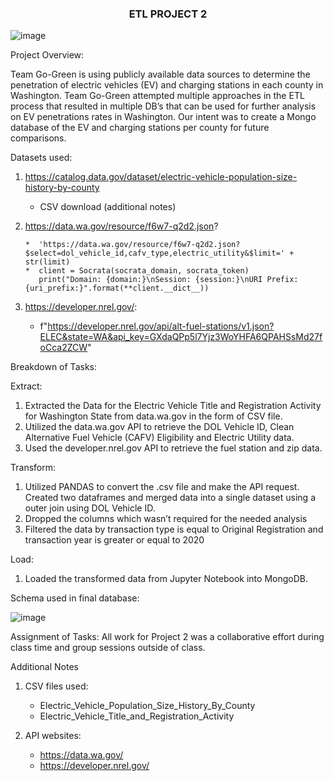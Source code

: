 <h3 align="center"> ETL PROJECT 2 </h3>

![image](https://user-images.githubusercontent.com/112281976/206267609-ffb58865-5ebc-409f-9978-a2e0409ec84e.png)


Project Overview:

Team Go-Green is using publicly available data sources to determine the penetration of electric vehicles (EV) and charging stations in each county in Washington. Team Go-Green attempted multiple approaches in the ETL process that resulted in multiple DB’s that can be used for further analysis on EV penetrations rates in Washington. Our intent was to create a Mongo database of the EV and charging stations per county for future comparisons.

Datasets used:

1. https://catalog.data.gov/dataset/electric-vehicle-population-size-history-by-county

   *  CSV download (additional notes)
  
2.  https://data.wa.gov/resource/f6w7-q2d2.json?

        *  'https://data.wa.gov/resource/f6w7-q2d2.json?$select=dol_vehicle_id,cafv_type,electric_utility&$limit=' + str(limit)
        *  client = Socrata(socrata_domain, socrata_token)
           print("Domain: {domain:}\nSession: {session:}\nURI Prefix: {uri_prefix:}".format(**client.__dict__))
           
 3.  https://developer.nrel.gov/:
 
       *  f"https://developer.nrel.gov/api/alt-fuel-stations/v1.json?ELEC&state=WA&api_key=GXdaQPp5l7Yjz3WoYHFA6QPAHSsMd27foCca2ZCW"


Breakdown of Tasks:

Extract: 

1.	Extracted the Data for the Electric Vehicle Title and Registration Activity for Washington State from data.wa.gov in the form of CSV file.
2.	Utilized the data.wa.gov API to retrieve the DOL Vehicle ID, Clean Alternative Fuel Vehicle (CAFV) Eligibility and Electric Utility data.
3.	Used the developer.nrel.gov API to retrieve the fuel station and zip data.

Transform:

1.	Utilized PANDAS to convert the .csv file and make the API request.  Created two dataframes and merged data into a single dataset using a outer join using DOL         Vehicle ID.
2.	Dropped the columns which wasn’t required for the needed analysis
3.	Filtered the data by transaction type is equal to Original Registration and transaction year is greater or equal to 2020

Load:

1.	Loaded the transformed data from Jupyter Notebook into MongoDB.

Schema used in final database:

![image](https://user-images.githubusercontent.com/112281976/206601991-4edf71b0-2c72-4b7f-8912-2019ad3026d6.png)



Assignment of Tasks:
All work for Project 2 was a collaborative effort during class time and group sessions outside of class.

Additional Notes

1. CSV files used:

    *  Electric_Vehicle_Population_Size_History_By_County  
    *  Electric_Vehicle_Title_and_Registration_Activity
 
 2. API websites:
 
    *  https://data.wa.gov/
    *  https://developer.nrel.gov/
   


